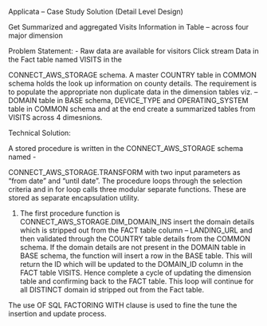 Applicata – Case Study Solution (Detail Level Design)

Get Summarized and aggregated Visits Information in Table – across four major dimension

Problem Statement: - Raw data are available for visitors Click stream Data in the Fact table named VISITS in the

CONNECT_AWS_STORAGE schema. A master COUNTRY table in COMMON schema holds the look up information on county details. The requirement is to populate the appropriate non duplicate data in the dimension tables viz. – DOMAIN table in BASE schema, DEVICE_TYPE and OPERATING_SYSTEM table in COMMON schema and at the end create a summarized tables from VISITS across 4 dimesnions.

Technical Solution:

A stored procedure is written in the CONNECT_AWS_STORAGE schema named -

CONNECT_AWS_STORAGE.TRANSFORM with two input parameters as “from date” and “until date”. The procedure loops through the selection criteria and in for loop calls three modular separate functions. These are stored as separate encapsulation utility.

1. The first procedure function is CONNECT_AWS_STORAGE.DIM_DOMAIN_INS insert the domain details which is stripped out from the FACT table column – LANDING_URL and then validated through the COUNTRY table details from the COMMON schema. If the domain details are not present in the DOMAIN table in BASE schema, the function will insert a row in the BASE table. This will return the ID which will be updated to the DOMAIN_ID column in the FACT table VISITS. Hence complete a cycle of updating the dimension table and confirming back to the FACT table. This loop will continue for all DISTINCT domain id stripped out from the Fact table.

The use OF SQL FACTORING WITH clause is used to fine the tune the insertion and update process.
